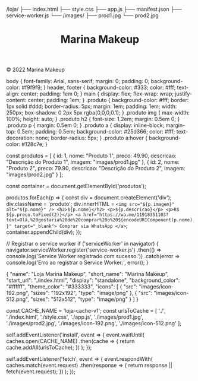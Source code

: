 /loja/
├── index.html
├── style.css
├── app.js
├── manifest.json
├── service-worker.js
└── /images/
    ├── prod1.jpg
    └── prod2.jpg

<!DOCTYPE html>
<html lang="pt-BR">
<head>
  <meta charset="UTF-8" />
  <meta name="viewport" content="width=device-width, initial-scale=1.0" />
  <title>Loja Marina Makeup</title>
  <link rel="stylesheet" href="style.css" />
  <link rel="manifest" href="manifest.json" />
  <meta name="theme-color" content="#ffffff" />
</head>
<body>
  <header>
    <h1>Marina Makeup</h1>
  </header>
  <main id="produtos"></main>
  <footer>
    <p>&copy; 2022 Marina Makeup</p>
  </footer>
  <script src="app.js"></script>
</body>
</html>

body {
  font-family: Arial, sans-serif;
  margin: 0;
  padding: 0;
  background-color: #f9f9f9;
}
header, footer {
  background-color: #333;
  color: #fff;
  text-align: center;
  padding: 1em 0;
}
main {
  display: flex;
  flex-wrap: wrap;
  justify-content: center;
  padding: 1em;
}
.produto {
  background-color: #fff;
  border: 1px solid #ddd;
  border-radius: 5px;
  margin: 1em;
  padding: 1em;
  width: 250px;
  box-shadow: 0 2px 5px rgba(0,0,0,0.1);
}
.produto img {
  max-width: 100%;
  height: auto;
}
.produto h2 {
  font-size: 1.2em;
  margin: 0.5em 0;
}
.produto p {
  margin: 0.5em 0;
}
.produto a {
  display: inline-block;
  margin-top: 0.5em;
  padding: 0.5em;
  background-color: #25d366;
  color: #fff;
  text-decoration: none;
  border-radius: 5px;
}
.produto a:hover {
  background-color: #128c7e;
}


const produtos = [
  {
    id: 1,
    nome: "Produto 1",
    preco: 49.90,
    descricao: "Descrição do Produto 1",
    imagem: "images/prod1.jpg"
  },
  {
    id: 2,
    nome: "Produto 2",
    preco: 79.90,
    descricao: "Descrição do Produto 2",
    imagem: "images/prod2.jpg"
  }
];

const container = document.getElementById('produtos');

produtos.forEach(p => {
  const div = document.createElement('div');
  div.className = 'produto';
  div.innerHTML = `
    <img src="${p.imagem}" alt="${p.nome}" />
    <h2>${p.nome}</h2>
    <p>${p.descricao}</p>
    <p>R$ ${p.preco.toFixed(2)}</p>
    <a href="https://wa.me/11918351103?text=Olá,%20gostaria%20de%20comprar%20o%20${encodeURIComponent(p.nome)}" target="_blank">
      Comprar via WhatsApp
    </a>
  `;
  container.appendChild(div);
});

// Registrar o service worker
if ('serviceWorker' in navigator) {
  navigator.serviceWorker.register('service-worker.js')
    .then(() => console.log('Service Worker registrado com sucesso.'))
    .catch(error => console.log('Erro ao registrar o Service Worker:', error));
}


{
  "name": "Loja Marina Makeup",
  "short_name": "Marina Makeup",
  "start_url": "./index.html",
  "display": "standalone",
  "background_color": "#ffffff",
  "theme_color": "#333333",
  "icons": [
    {
      "src": "images/icon-192.png",
      "sizes": "192x192",
      "type": "image/png"
    },
    {
      "src": "images/icon-512.png",
      "sizes": "512x512",
      "type": "image/png"
    }
  ]
}


const CACHE_NAME = 'loja-cache-v1';
const urlsToCache = [
  './',
  './index.html',
  './style.css',
  './app.js',
  './images/prod1.jpg',
  './images/prod2.jpg',
  './images/icon-192.png',
  './images/icon-512.png'
];

self.addEventListener('install', event => {
  event.waitUntil(
    caches.open(CACHE_NAME)
      .then(cache => {
        return cache.addAll(urlsToCache);
      })
  );
});

self.addEventListener('fetch', event => {
  event.respondWith(
    caches.match(event.request)
      .then(response => {
        return response || fetch(event.request);
      })
  );
});